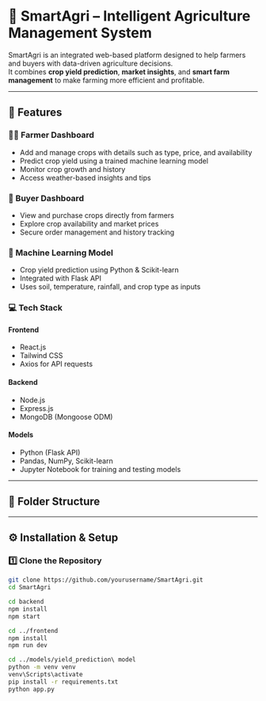 # 🌾 SmartAgri – Intelligent Agriculture Management System

SmartAgri is an integrated web-based platform designed to help farmers and buyers with data-driven agriculture decisions.  
It combines **crop yield prediction**, **market insights**, and **smart farm management** to make farming more efficient and profitable.

---

## 🚀 Features

### 👨‍🌾 Farmer Dashboard
- Add and manage crops with details such as type, price, and availability  
- Predict crop yield using a trained machine learning model  
- Monitor crop growth and history  
- Access weather-based insights and tips

### 🛒 Buyer Dashboard
- View and purchase crops directly from farmers  
- Explore crop availability and market prices  
- Secure order management and history tracking

### 🧠 Machine Learning Model
- Crop yield prediction using Python & Scikit-learn  
- Integrated with Flask API  
- Uses soil, temperature, rainfall, and crop type as inputs  

### 💻 Tech Stack
#### Frontend
- React.js  
- Tailwind CSS  
- Axios for API requests  

#### Backend
- Node.js  
- Express.js  
- MongoDB (Mongoose ODM)  

#### Models
- Python (Flask API)  
- Pandas, NumPy, Scikit-learn  
- Jupyter Notebook for training and testing models  

---

## 🧩 Folder Structure


---

## ⚙️ Installation & Setup

### 1️⃣ Clone the Repository
```bash
git clone https://github.com/yourusername/SmartAgri.git
cd SmartAgri

cd backend
npm install
npm start

cd ../frontend
npm install
npm run dev

cd ../models/yield_prediction\ model
python -m venv venv
venv\Scripts\activate
pip install -r requirements.txt
python app.py


